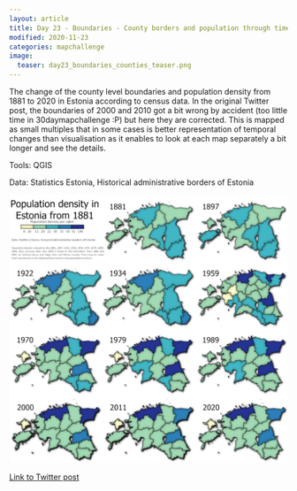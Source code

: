 ```yaml
---
layout: article
title: Day 23 - Boundaries - County borders and population through time
modified: 2020-11-23
categories: mapchallenge
image:
  teaser: day23_boundaries_counties_teaser.png
---
```


The change of the county level boundaries and population density from 1881 to 2020 in Estonia according to census data. In the original Twitter post, the boundaries of 2000 and 2010 got a bit wrong by accident (too little time in 30daymapchallenge :P) but here they are corrected. This is mapped as small multiples that in some cases is better representation of temporal changes than visualisation as it enables to look at each map separately a bit longer and see the details.


Tools: QGIS

Data: Statistics Estonia, Historical administrative borders of Estonia


![image of categories](../../images/day23_boundaries_counties.png)

[Link to Twitter post](https://twitter.com/evelynuuemaa/status/1330763637737345026)
